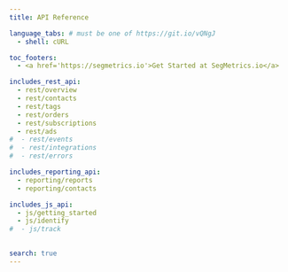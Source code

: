 ```yaml
---
title: API Reference

language_tabs: # must be one of https://git.io/vQNgJ
  - shell: cURL

toc_footers:
  - <a href='https://segmetrics.io'>Get Started at SegMetrics.io</a>

includes_rest_api:
  - rest/overview
  - rest/contacts
  - rest/tags
  - rest/orders
  - rest/subscriptions
  - rest/ads
#  - rest/events
#  - rest/integrations
#  - rest/errors

includes_reporting_api:
  - reporting/reports
  - reporting/contacts

includes_js_api:
  - js/getting_started
  - js/identify
#  - js/track
  

search: true
---
```

